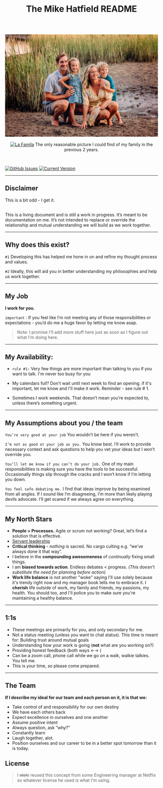 
<h1 align="center"> The Mike Hatfield README </h1> <br>
        <!-- <p align="center">
<a href="https://drive.google.com/uc?export=view&id=1oMK-2EMHqAhkBpTIT-Um19nB_osnixRM" target="_blank"><img src="https://drive.google.com/uc?export=view&id=1oMK-2EMHqAhkBpTIT-Um19nB_osnixRM" alt="La Famila" style="height: auto !important;width: auto !important;" ></a>
</p> -->



</br>

![la famila](img/la_famila.jpeg?raw=true "la famila")
<p align="center">
<a href="https://github.githubassets.com/images/icons/emoji/unicode/261d.png?v8" target="_blank"><img src="https://github.githubassets.com/images/icons/emoji/unicode/261d.png?v8" alt="La Famila" style="height: 23px !important;width: auto !important;" ></a>
  The only reasonable picture I could find of my family in the previous 2 years. 
</p>
</br>


[![GitHub Issues](https://img.shields.io/github/issues/mihatfield/mhatfield-readme)](https://github.com/mihatfield/mhatfield-readme) [![Current Version](https://img.shields.io/badge/version-0.1.0-green.svg)](https://github.com/IgorAntun/node-chat)



---
## Disclaimer
This is a bit odd - I get it. </br></br>

This is a living document and is still a work in progress. It’s meant to be documentation on me. It’s not intended to replace or override the relationship and mutual understanding we will build as we work together.

---
## Why does this exist?

`#1` Developing this has helped me hone in on and refine my thought process and values. 

`#2` Ideally, this will aid you in better understanding my philosophies and help us work together. 

---

## My Job

**I work for you**.

`important` : If you feel like I’m not meeting any of those responsibilities or expectations - you’d do me a huge favor by letting me know asap. 

>Note: I promise I'll add more stuff here just as soon as I figure out what I'm doing here. 


---
## My Availability:
- `rule #1:` Very few things are more important than talking to you if you want to talk. I'm never too busy for you

- My calendars full? Don't wait until next week to find an opening. if it's important, let me know and I'll make it work. Reminder - see rule # 1. 

- Sometimes I work weekends. That doesn’t mean you’re expected to, unless there’s something urgent. 

---

## My Assumptions about you / the team

`You’re very good at your job` You wouldn’t be here if you weren't.

`I’m not as good at your job as you.` You know best. I’ll work to provide necessary context and ask questions to help you vet your ideas but I won’t override you. 

`You’ll let me know if you can’t do your job.` One of my main responsibilities is making sure you have the tools to be successful. Occasionally things slip through the cracks and I won’t know if I’m letting you down. 

`You feel safe debating me.` I find that ideas improve by being examined from all angles. If I sound like I’m disagreeing, I’m more than likely playing devils advocate. I’ll get scared if we always agree on everything. 


---

## My North Stars
- **People > Processes.** Agile or scrum not working? Great, let’s find a solution that is effective. 
- [Servant leadership](https://medium.com/openclassrooms-product-design-and-engineering/manage-a-tech-team-as-a-servant-leader-d04e055577b3)
- **Critical thinking** - _nothing_ is sacred. No cargo culting e.g. “we’ve always done it that way”.
- I believe in the **compounding awesomeness** of _continually_ fixing small things. 
- I am **biased towards action**. Endless debates < progress. (_This doesn’t substitute the need for planning before action_)
- **Work life balance** is not another "woke" saying I'll use solely because it's trendy right now and my manager book tells me to embrace it. I **cherish** life outside of work, my family and friends, my passions, my health. You should too, and I'll police you to make sure you're maintaining a healthy balance. 


---

## 1:1s
- These meetings are primarily for you, and only secondary for me. 
- Not a status meeting (unless you want to chat status). This time is meant for:
Building trust around mutual goals
- Understanding how your work is going (**not** what are you working on?)
- Providing honest feedback (both ways ←→ )
- Can be a zoom call, phone call while we go on a walk, walkie talkies. You tell me. 
- This is your time, so please come prepared. 


---
## The Team
**If I describe my ideal for our team and each person on it, it is that we:**
- Take control of and responsibility for our own destiny
- We have each others back
- Expect excellence in ourselves and one another
- Assume positive intent
- Always question, ask “why?”
- Constantly learn
- Laugh together, alot.
- Position ourselves and our career to be in a better spot tomorrow than it is today. 


## License
>I ~~stole~~ reused this concept from some Engineering manager at Netflix so whatever license he used is what I'm using. 


